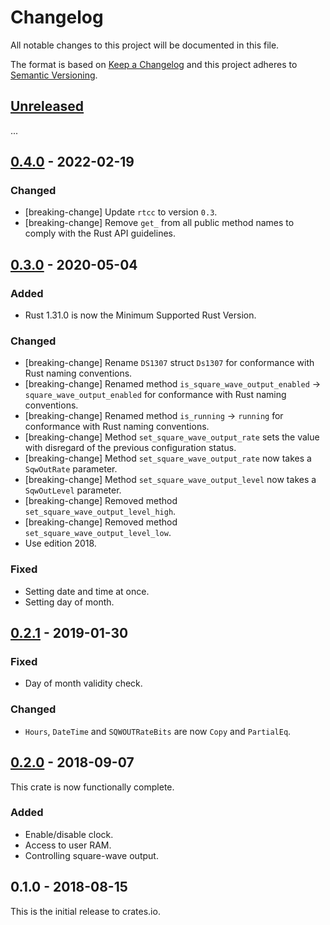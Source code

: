 # Changelog

All notable changes to this project will be documented in this file.

The format is based on [Keep a Changelog](http://keepachangelog.com/en/1.0.0/)
and this project adheres to [Semantic Versioning](http://semver.org/spec/v2.0.0.html).

## [Unreleased]

...

## [0.4.0] - 2022-02-19

### Changed
- [breaking-change] Update `rtcc` to version `0.3`.
- [breaking-change] Remove `get_` from all public method names to comply with the Rust API guidelines.

## [0.3.0] - 2020-05-04

### Added
- Rust 1.31.0 is now the Minimum Supported Rust Version.

### Changed
- [breaking-change] Rename `DS1307` struct `Ds1307` for conformance with Rust
  naming conventions.
- [breaking-change] Renamed method `is_square_wave_output_enabled` ->
  `square_wave_output_enabled` for conformance with Rust naming conventions.
- [breaking-change] Renamed method `is_running` -> `running` for conformance
  with Rust naming conventions.
- [breaking-change] Method `set_square_wave_output_rate` sets the value with
  disregard of the previous configuration status.
- [breaking-change] Method `set_square_wave_output_rate` now takes a
  `SqwOutRate` parameter.
- [breaking-change] Method `set_square_wave_output_level` now takes a
  `SqwOutLevel` parameter.
- [breaking-change] Removed method `set_square_wave_output_level_high`.
- [breaking-change] Removed method `set_square_wave_output_level_low`.
- Use edition 2018.

### Fixed
- Setting date and time at once.
- Setting day of month.

## [0.2.1] - 2019-01-30

### Fixed
- Day of month validity check.

### Changed
- `Hours`, `DateTime` and `SQWOUTRateBits` are now `Copy` and `PartialEq`.

## [0.2.0] - 2018-09-07

This crate is now functionally complete.

### Added
- Enable/disable clock.
- Access to user RAM.
- Controlling square-wave output.

## 0.1.0 - 2018-08-15

This is the initial release to crates.io.

[Unreleased]: https://github.com/eldruin/ds1307-rs/compare/v0.4.0...HEAD
[0.4.0]: https://github.com/eldruin/ds1307-rs/compare/v0.3.0...v0.4.0
[0.3.0]: https://github.com/eldruin/ds1307-rs/compare/v0.2.1...v0.3.0
[0.2.1]: https://github.com/eldruin/ds1307-rs/compare/v0.2.0...v0.2.1
[0.2.0]: https://github.com/eldruin/ds1307-rs/compare/v0.1.0...v0.2.0
